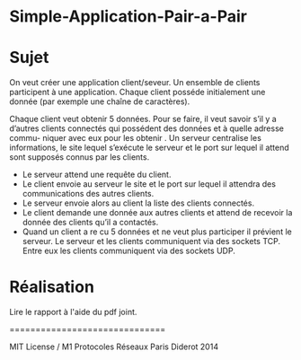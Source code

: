Simple-Application-Pair-a-Pair
==============================


# Sujet

On veut créer une application client/seveur.
Un ensemble de clients participent à une application. Chaque client posséde initialement une donnée (par exemple une chaîne de caractères).

Chaque client veut obtenir 5 données. Pour se faire, il veut savoir s’il y a d’autres clients connectés qui possédent des données et à quelle adresse commu- niquer avec eux pour les obtenir
.
Un serveur centralise les informations, le site lequel s’exécute le serveur et le port sur lequel il attend sont supposés connus par les clients.
* Le serveur attend une requête du client.
* Le client envoie au serveur le site et le port sur lequel il attendra des
communications des autres clients.
* Le serveur envoie alors au client la liste des clients connectés.
* Le client demande une donnée aux autres clients et attend de recevoir la
donnée des clients qu’il a contactés.
* Quand un client a re cu 5 données et ne veut plus participer il prévient le
serveur.
Le serveur et les clients communiquent via des sockets TCP. Entre eux les clients communiquent via des sockets UDP.

# Réalisation 

Lire le rapport à l'aide du pdf joint.

==============================

MIT License /  M1 Protocoles Réseaux Paris Diderot 2014 
